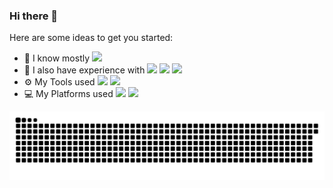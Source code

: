 ### Hi there 👋

Here are some ideas to get you started:

- 🚀 I know mostly 
![](https://img.shields.io/badge/Java-ED8B00?style=for-the-badge&logo=java&logoColor=white)
- 🚀 I also have experience with
![](https://img.shields.io/badge/Rust-000000?style=for-the-badge&logo=rust&logoColor=white)
![](https://img.shields.io/badge/Kotlin-0095D5?&style=for-the-badge&logo=kotlin&logoColor=white)
![](https://img.shields.io/badge/Python-3776AB?style=for-the-badge&logo=python&logoColor=white)
- ⚙️ My Tools used
![](https://img.shields.io/badge/IntelliJ_IDEA-000000.svg?style=for-the-badge&logo=intellij-idea&logoColor=white)
![](https://img.shields.io/badge/NeoVim-%2357A143.svg?&style=for-the-badge&logo=neovim&logoColor=white)
- 💻 My Platforms used
![](https://img.shields.io/badge/Debian-A81D33?style=for-the-badge&logo=debian&logoColor=white)
![](https://img.shields.io/badge/Windows-0078D6?style=for-the-badge&logo=windows&logoColor=white)

<!-- ![Top Langs](https://github-readme-stats.vercel.app/api/top-langs/?username=Ykong1337&layout=compact) -->

![](https://raw.githubusercontent.com/Ykong1337/Ykong1337/output/github-contribution-grid-snake.svg)


